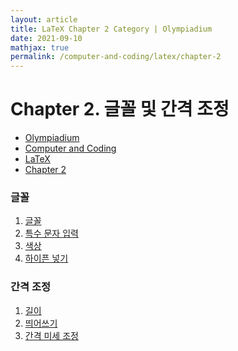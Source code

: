 ```yaml
---
layout: article
title: LaTeX Chapter 2 Category | Olympiadium
date: 2021-09-10
mathjax: true
permalink: /computer-and-coding/latex/chapter-2
---
```

# Chapter 2. 글꼴 및 간격 조정
<ul class="breadcrumb">
	<li><a href="{{ site.baseurl }}/">Olympiadium</a></li> 
	<li><a href="{{ site.baseurl }}/computer-and-coding/">Computer and Coding</a></li> 
	<li><a href="{{ site.baseurl }}/computer-and-coding/latex/">LaTeX</a></li>
	<li><a href="{{ site.baseurl }}/computer-and-coding/latex/chapter-2">Chapter 2</a></li>
</ul>

### 글꼴
1. [글꼴](./fonts)
1. [특수 문자 입력](./special-fonts)
1. [색상](./colors)
1. [하이픈 넣기](./hyphenation)

### 간격 조정
1. [길이]({{site.url}}/computer-and-coding/latex/chapter-2/lengths)
1. [띄어쓰기]({{site.url}}/computer-and-coding/latex/chapter-2/spacing)
1. [간격 미세 조정]({{site.url}}/computer-and-coding/latex/chapter-2/fine-tuning-space)